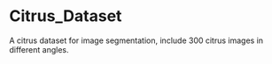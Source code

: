 # Citrus_Dataset
A citrus dataset for image segmentation, include 300 citrus images in different angles.
